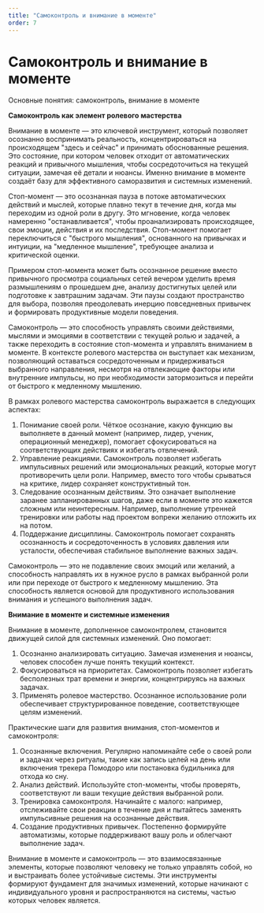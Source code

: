 ```yaml
---
title: "Самоконтроль и внимание в моменте"
order: 7
---
```


# Самоконтроль и внимание в моменте

Основные понятия: самоконтроль, внимание в моменте

**Самоконтроль как элемент ролевого мастерства**

Внимание в моменте — это ключевой инструмент, который позволяет осознанно воспринимать реальность, концентрироваться на происходящем "здесь и сейчас" и принимать обоснованные решения. Это состояние, при котором человек отходит от автоматических реакций и привычного мышления, чтобы сосредоточиться на текущей ситуации, замечая её детали и нюансы. Именно внимание в моменте создаёт базу для эффективного саморазвития и системных изменений.

Стоп-момент — это осознанная пауза в потоке автоматических действий и мыслей, которые плавно текут в течение дня, когда мы переходим из одной роли в другу. Это мгновение, когда человек намеренно "останавливается", чтобы проанализировать происходящее, свои эмоции, действия и их последствия. Стоп-момент помогает переключиться с "быстрого мышления", основанного на привычках и интуиции, на "медленное мышление", требующее анализа и критической оценки.

Примером стоп-момента может быть осознанное решение вместо привычного просмотра социальных сетей вечером уделить время размышлениям о прошедшем дне, анализу достигнутых целей или подготовке к завтрашним задачам. Эти паузы создают пространство для выбора, позволяя преодолевать инерцию повседневных привычек и формировать продуктивные модели поведения.

Самоконтроль — это способность управлять своими действиями, мыслями и эмоциями в соответствии с текущей ролью и задачей, а также переходить в состояние стоп-момента и управлять вниманием в моменте. В контексте ролевого мастерства он выступает как механизм, позволяющий оставаться сосредоточенным и придерживаться выбранного направления, несмотря на отвлекающие факторы или внутренние импульсы, но при необходимости затормозиться и перейти от быстрого к медленному мышлению.

В рамках ролевого мастерства самоконтроль выражается в следующих аспектах:

1. Понимание своей роли. Чёткое осознание, какую функцию вы выполняете в данный момент (например, лидер, ученик, операционный менеджер), помогает сфокусироваться на соответствующих действиях и избегать отвлечений.
2. Управление реакциями. Самоконтроль позволяет избегать импульсивных решений или эмоциональных реакций, которые могут противоречить цели роли. Например, вместо того чтобы срываться на критике, лидер сохраняет конструктивный тон.
3. Следование осознанным действиям. Это означает выполнение заранее запланированных шагов, даже если в моменте это кажется сложным или неинтересным. Например, выполнение утренней тренировки или работы над проектом вопреки желанию отложить их на потом.
4. Поддержание дисциплины. Самоконтроль помогает сохранять осознанность и сосредоточенность в условиях давления или усталости, обеспечивая стабильное выполнение важных задач.

Самоконтроль — это не подавление своих эмоций или желаний, а способность направлять их в нужное русло в рамках выбранной роли или при переходе от быстрого к медленному мышлению. Эта способность является основой для продуктивного использования внимания и успешного выполнения задач.

**Внимание в моменте и системные изменения**

Внимание в моменте, дополненное самоконтролем, становится движущей силой для системных изменений. Оно помогает:

1. Осознанно анализировать ситуацию. Замечая изменения и нюансы, человек способен лучше понять текущий контекст.
2. Фокусироваться на приоритетах. Самоконтроль позволяет избегать бесполезных трат времени и энергии, концентрируясь на важных задачах.
3. Применять ролевое мастерство. Осознанное использование роли обеспечивает структурированное поведение, соответствующее целям изменений.

Практические шаги для развития внимания, стоп-моментов и самоконтроля:

1. Осознанные включения. Регулярно напоминайте себе о своей роли и задачах через ритуалы, такие как запись целей на день или включения трекера Помодоро или постановка будильника для отхода ко сну.
2. Анализ действий. Используйте стоп-моменты, чтобы проверять, соответствуют ли ваши текущие действия выбранной роли.
3. Тренировка самоконтроля. Начинайте с малого: например, отслеживайте свои реакции в течение дня и пытайтесь заменять импульсивные решения на осознанные действия.
4. Создание продуктивных привычек. Постепенно формируйте автоматизмы, которые поддерживают вашу роль и облегчают выполнение задач.

Внимание в моменте и самоконтроль — это взаимосвязанные элементы, которые позволяют человеку не только управлять собой, но и выстраивать более устойчивые системы. Эти инструменты формируют фундамент для значимых изменений, которые начинают с индивидуального уровня и распространяются на системы, частью которых человек является.